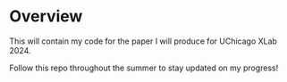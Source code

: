 # Overview
This will contain my code for the paper I will produce for UChicago XLab 2024.

Follow this repo throughout the summer to stay updated on my progress!
